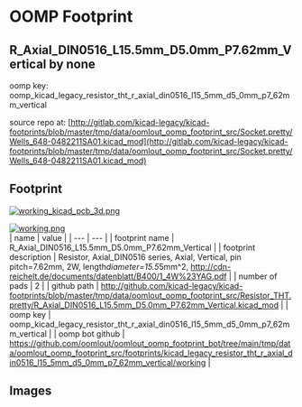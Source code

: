 # OOMP Footprint  
## R_Axial_DIN0516_L15.5mm_D5.0mm_P7.62mm_Vertical  by none  
  
oomp key: oomp_kicad_legacy_resistor_tht_r_axial_din0516_l15_5mm_d5_0mm_p7_62mm_vertical  
  
source repo at: [http://gitlab.com/kicad-legacy/kicad-footprints/blob/master/tmp/data/oomlout_oomp_footprint_src/Socket.pretty/Wells_648-0482211SA01.kicad_mod](http://gitlab.com/kicad-legacy/kicad-footprints/blob/master/tmp/data/oomlout_oomp_footprint_src/Socket.pretty/Wells_648-0482211SA01.kicad_mod)  
## Footprint  
  
[![working_kicad_pcb_3d.png](working_kicad_pcb_3d_600.png)](working_kicad_pcb_3d.png)  
  
[![working.png](working_600.png)](working.png)  
| name | value | 
| --- | --- | 
| footprint name | R_Axial_DIN0516_L15.5mm_D5.0mm_P7.62mm_Vertical | 
| footprint description | Resistor, Axial_DIN0516 series, Axial, Vertical, pin pitch=7.62mm, 2W, length*diameter=15.5*5mm^2, http://cdn-reichelt.de/documents/datenblatt/B400/1_4W%23YAG.pdf | 
| number of pads | 2 | 
| github path | http://github.com/kicad-legacy/kicad-footprints/blob/master/tmp/data/oomlout_oomp_footprint_src/Resistor_THT.pretty/R_Axial_DIN0516_L15.5mm_D5.0mm_P7.62mm_Vertical.kicad_mod | 
| oomp key | oomp_kicad_legacy_resistor_tht_r_axial_din0516_l15_5mm_d5_0mm_p7_62mm_vertical | 
| oomp bot github | https://github.com/oomlout/oomlout_oomp_footprint_bot/tree/main/tmp/data/oomlout_oomp_footprint_src/footprints/kicad_legacy_resistor_tht_r_axial_din0516_l15_5mm_d5_0mm_p7_62mm_vertical/working | 
## Images  
